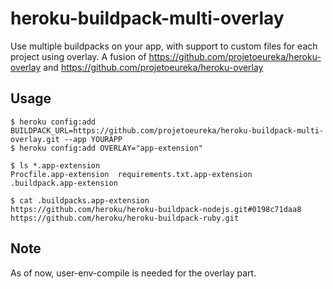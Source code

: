 # heroku-buildpack-multi-overlay

Use multiple buildpacks on your app, with support to custom files for each project using overlay.
A fusion of https://github.com/projetoeureka/heroku-overlay and https://github.com/projetoeureka/heroku-overlay

## Usage

    $ heroku config:add BUILDPACK_URL=https://github.com/projetoeureka/heroku-buildpack-multi-overlay.git --app YOURAPP
    $ heroku config:add OVERLAY="app-extension"

    $ ls *.app-extension
    Procfile.app-extension  requirements.txt.app-extension  .buildpack.app-extension

    $ cat .buildpacks.app-extension
    https://github.com/heroku/heroku-buildpack-nodejs.git#0198c71daa8
    https://github.com/heroku/heroku-buildpack-ruby.git

## Note

As of now, user-env-compile is needed for the overlay part.
